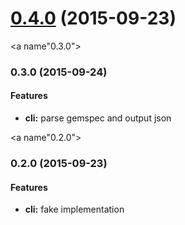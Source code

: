 <a name="0.4.0"></a>
# [0.4.0](https://github.com/packsaddle/ruby-parse_gemspec-cli/compare/v0.3.0...v0.4.0) (2015-09-23)




<a name"0.3.0"></a>
### 0.3.0 (2015-09-24)

#### Features

* **cli:** parse gemspec and output json


<a name"0.2.0"></a>
### 0.2.0 (2015-09-23)

#### Features

* **cli:** fake implementation
